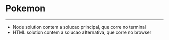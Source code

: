 # Pokemon
---
- Node solution contem a solucao principal, que corre no terminal
- HTML solution contem a solucao alternativa, que corre no browser
